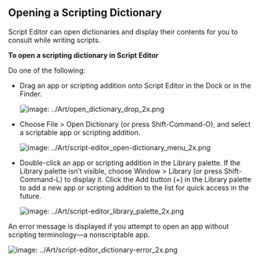 <a id="//apple_ref/doc/uid/TP40016239-CH76"></a><a id="//apple_ref/doc/uid/TP40016239-CH76-SW1"></a>

## Opening a Scripting Dictionary

Script Editor can open dictionaries and display their contents for you to consult while writing scripts.

<a id="//apple_ref/doc/uid/TP40016239-CH76-SW2"></a>

**To open a scripting dictionary in Script Editor**

Do one of the following:

* Drag an app or scripting addition onto Script Editor in the Dock or in the Finder.

  <a id="//apple_ref/doc/uid/TP40016239-CH76-SW3"></a>

  ![image: ../Art/open_dictionary_drop_2x.png](https://developer.apple.com/library/archive/mac-automation-scripting-guide/Art/open_dictionary_drop_2x.png)
* Choose File > Open Dictionary (or press Shift-Command-O), and select a scriptable app or scripting addition.

  <a id="//apple_ref/doc/uid/TP40016239-CH76-SW4"></a>

  ![image: ../Art/script-editor_open-dictionary_menu_2x.png](https://developer.apple.com/library/archive/mac-automation-scripting-guide/Art/script-editor_open-dictionary_menu_2x.png)
* Double-click an app or scripting addition in the Library palette. If the Library palette isn’t visible, choose Window > Library (or press Shift-Command-L) to display it. Click the Add button (+) in the Library palette to add a new app or scripting addition to the list for quick access in the future.

  <a id="//apple_ref/doc/uid/TP40016239-CH76-SW5"></a>

  ![image: ../Art/script-editor_library_palette_2x.png](https://developer.apple.com/library/archive/mac-automation-scripting-guide/Art/script-editor_library_palette_2x.png)

An error message is displayed if you attempt to open an app without scripting terminology—a nonscriptable app.

<a id="//apple_ref/doc/uid/TP40016239-CH76-SW6"></a>

![image: ../Art/script-editor_dictionary-error_2x.png](https://developer.apple.com/library/archive/mac-automation-scripting-guide/Art/script-editor_dictionary-error_2x.png)
